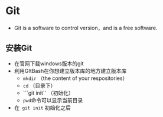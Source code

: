 # Git

* Git is a software to control version，and is a free software.

## 安装Git

* 在官网下载windows版本的git
* 利用GItBash​在你想建立版本库的地方建立版本库
  * ```mkdir```  （the content of your respositories）
  * ```cd``` （目录下）
  * ```git init`` （初始化） 
  * ```pwd```命令可以显示当前目录
* 在``` git init``` 初始化之后

 